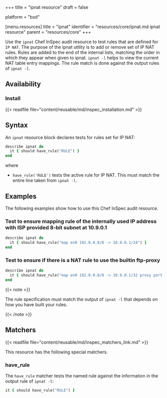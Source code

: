 +++
title = "ipnat resource"
draft = false

platform = "bsd"

[menu.resources]
    title = "ipnat"
    identifier = "resources/core/ipnat.md ipnat resource"
    parent = "resources/core"
+++

Use the `ipnat` Chef InSpec audit resource to test rules that are defined for `IP NAT`. The purpose of the ipnat utility is to add or remove set of IP NAT rules. Rules are added to the end of the internal lists, matching the order in which they appear when given to ipnat. `ipnat -l` helps to view the current NAT table entry mappings. The rule match is done against the output rules of `ipnat -l`.

## Availability

### Install

{{< readfile file="content/reusable/md/inspec_installation.md" >}}

## Syntax

An `ipnat` resource block declares tests for rules set for IP NAT:

```ruby
describe ipnat do
  it { should have_rule("RULE") }
end
```

where

- `have_rule('RULE')` tests the active rule for IP NAT. This must match the entire line taken from `ipnat -l`.

## Examples

The following examples show how to use this Chef InSpec audit resource.

### Test to ensure mapping rule of the internally used IP address with ISP provided 8-bit subnet at 10.9.0.1

```ruby
describe ipnat do
  it { should have_rule("map en0 192.0.0.0/8 -> 10.9.0.1/24") }
end
```

### Test to ensure if there is a NAT rule to use the builtin ftp-proxy

```ruby
describe ipnat do
  it { should have_rule("map en0 192.0.0.0/8 -> 10.9.0.1/32 proxy port ftp ftp/tcp") }
end
```

{{< note >}}

The rule specification must match the output of `ipnat -l` that depends on how you have built your rules.

{{< /note >}}

## Matchers

{{< readfile file="content/reusable/md/inspec_matchers_link.md" >}}

This resource has the following special matchers.

### have_rule

The `have_rule` matcher tests the named rule against the information in the output rule of `ipnat -l`:

```ruby
it { should have_rule("RULE") }
```
